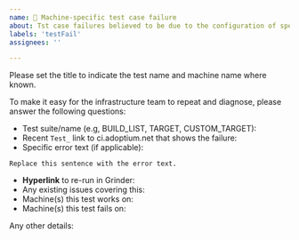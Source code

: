 ```yaml
---
name: 👀 Machine-specific test case failure
about: Tst case failures believed to be due to the configuration of specific machines
labels: 'testFail'
assignees: ''

---
```

Please set the title to indicate the test name and machine name where known.

To make it easy for the infrastructure team to repeat and diagnose, please
answer the following questions:

- Test suite/name (e.g, BUILD_LIST, TARGET, CUSTOM_TARGET):
- Recent `Test_` link to ci.adoptium.net that shows the failure:
- Specific error text (if applicable):
```
Replace this sentence with the error text.
```
- **Hyperlink** to re-run in Grinder: 
- Any existing issues covering this:
- Machine(s) this test works on:
- Machine(s) this test fails on:

Any other details:
